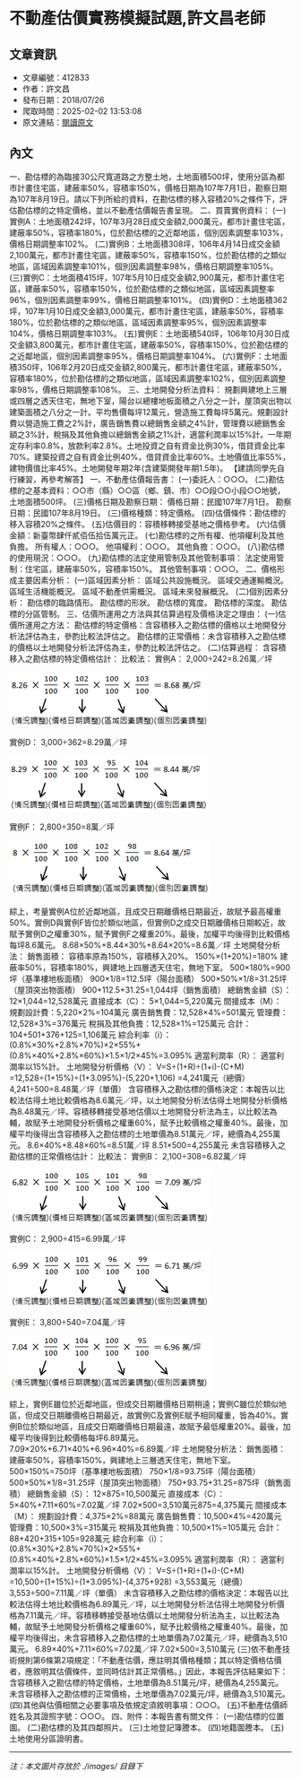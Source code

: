 # 不動產估價實務模擬試題,許文昌老師

## 文章資訊
- 文章編號：412833
- 作者：許文昌
- 發布日期：2018/07/26
- 爬取時間：2025-02-02 13:53:08
- 原文連結：[閱讀原文](https://real-estate.get.com.tw/Columns/detail.aspx?no=412833)

## 內文
一、勘估標的為臨接30公尺寬道路之方整土地，土地面積500坪，使用分區為都市計畫住宅區，建蔽率50%，容積率150%，價格日期為107年7月1日，勘察日期為107年8月19日。請以下列所給的資料，在勘估標的移入容積20%之條件下，評估勘估標的之特定價格，並以不動產估價報告書呈現。
二、買賣實例資料：
(一)實例A：土地面積242坪，107年3月28日成交金額2,000萬元，都市計畫住宅區，建蔽率50%，容積率180%，位於勘估標的之近鄰地區，個別因素調整率103%，價格日期調整率102%。
(二)實例B：土地面積308坪，106年4月14日成交金額2,100萬元，都市計畫住宅區，建蔽率50%，容積率150%，位於勘估標的之類似地區，區域因素調整率101%，個別因素調整率98%，價格日期調整率105%。
(三)實例C：土地面積415坪，107年5月10日成交金額2,900萬元，都市計畫住宅區，建蔽率50%，容積率150%，位於勘估標的之類似地區，區域因素調整率96%，個別因素調整率99%，價格日期調整率101%。
(四)實例D：土地面積362坪，107年1月10日成交金額3,000萬元，都市計畫住宅區，建蔽率50%，容積率180%，位於勘估標的之類似地區，區域因素調整率95%，個別因素調整率104%，價格日期調整率103%。
(五)實例E：土地面積540坪，106年10月30日成交金額3,800萬元，都市計畫住宅區，建蔽率50%，容積率150%，位於勘估標的之近鄰地區，個別因素調整率95%，價格日期調整率104%。
(六)實例F：土地面積350坪，106年2月20日成交金額2,800萬元，都市計畫住宅區，建蔽率50%，容積率180%，位於勘估標的之類似地區，區域因素調整率102%，個別因素調整率98%，價格日期調整率108%。
三、土地開發分析法資料：
規劃興建地上三層或四層之透天住宅，無地下室，陽台以總樓地板面積之八分之一計，屋頂突出物以建築面積之八分之一計。平均售價每坪12萬元，營造施工費每坪5萬元。規劃設計費以營造施工費之2%計，廣告銷售費以總銷售金額之4%計，管理費以總銷售金額之3%計，稅捐及其他負擔以總銷售金額之1%計，適當利潤率以15%計。一年期定存利率0.8%，放款利率2.8%。土地投資之自有資金比例30%，借貸資金比率70%。建築投資之自有資金比例40%，借貸資金比率60%。土地價值比率55%，建物價值比率45%。土地開發年期2年(含建築開發年期1.5年)。
【建請同學先自行練習，再參考解答】
一、不動產估價報告書：
(一)委託人：○○○。
(二)勘估標的之基本資料：○○市（縣）○○區（鄉、鎮、市）○○段○○小段○○地號，土地面積500坪。
(三)價格日期及勘察日期：
價格日期：民國107年7月1日。
勘察日期：民國107年8月19日。
(三)價格種類：特定價格。
(四)估價條件：勘估標的移入容積20%之條件。
(五)估價目的：容積移轉接受基地之價格參考。
(六)估價金額：新臺幣肆仟貳佰伍拾伍萬元正。
(七)勘估標的之所有權、他項權利及其他負擔。
所有權人：○○○。
他項權利：○○○。
其他負擔：○○○。
(八)勘估標的使用現況：○○○。
(九)勘估標的法定使用管制及其他管制事項：
法定使用管制：住宅區，建蔽率50%，容積率150%。
其他管制事項：○○○。
二、價格形成主要因素分析：
(一)區域因素分析：
區域公共設施概況。
區域交通運輸概況。
區域生活機能概況。
區域不動產供需概況。
區域未來發展概況。
(二)個別因素分析：
勘估標的臨路情形。
勘估標的形狀。
勘估標的寬度。
勘估標的深度。
勘估標的分區管制。
三、估價所運用之方法與其估算過程及價格決定之理由：
(一)估價所運用之方法：
勘估標的特定價格：含容積移入之勘估標的價格以土地開發分析法評估為主，參酌比較法評估之。
勘估標的正常價格：未含容積移入之勘估標的價格以土地開發分析法評估為主，參酌比較法評估之。
(二)估算過程：
含容積移入之勘估標的特定價格估計：
比較法：
實例A：
2,000÷242=8.26萬／坪

![圖片](./images/412833_bd36d8c8432c49e5cea4314d9dd55eec.png)

實例D：
3,000÷362=8.29萬／坪

![圖片](./images/412833_41519786d6d065885d25bf68529ee968.png)

實例F：
2,800÷350=8萬／坪

![圖片](./images/412833_4ff47555357d700416d3f973ccdc2a90.png)

綜上，考量實例A位於近鄰地區，且成交日期離價格日期最近，故賦予最高權重50%。實例D與實例F皆位於類似地區，但實例D之成交日期離價格日期較近，故賦予實例D之權重30%，賦予實例F之權重20%。最後，加權平均後得到比較價格每坪8.6萬元。
8.68×50%+8.44×30%+8.64×20%=8.6萬／坪
土地開發分析法：
銷售面積：
容積率原為150%，容積移入20%。
150%×(1+20%)=180%
建蔽率50%，容積率180%，興建地上四層透天住宅，無地下室。
500×180%=900坪（基準樓地板面積）
900×1/8=112.5坪（陽台面積）
500×50%×1/8=31.25坪（屋頂突出物面積）
900+112.5+31.25=1,044坪（銷售面積）
總銷售金額（S）：
12×1,044=12,528萬元
直接成本（C）：
5×1,044=5,220萬元
間接成本（M）：
規劃設計費：5,220×2%=104萬元
廣告銷售費：12,528×4%=501萬元
管理費：12,528×3%=376萬元
稅捐及其他負擔：12,528×1%=125萬元
合計：104+501+376+125=1,106萬元
綜合利率（i）：
(0.8%×30%+2.8%×70%)×2×55%+(0.8%×40%+2.8%×60%)×1.5×1/2×45%=3.095%
適當利潤率（R）：
適當利潤率以15%計。
土地開發分析價格（V）：
V=S÷(1+R)÷(1+i)-(C+M)
=12,528÷(1+15%)÷(1+3.095%)-(5,220+1,106)
=4,241萬元（總價）
4,241÷500=8.48萬／坪（單價）
含容積移入之勘估標的價格決定：本報告以比較法估得土地比較價格為8.6萬元／坪，以土地開發分析法估得土地開發分析價格為8.48萬元／坪。容積移轉接受基地估價以土地開發分析法為主，以比較法為輔，故賦予土地開發分析價格之權重60%，賦予比較價格之權重40%。最後，加權平均後得出含容積移入之勘估標的土地單價為8.51萬元／坪，總價為4,255萬元。
8.6×40%+8.48×60%=8.51萬／坪
8.51×500=4,255萬元
未含容積移入之勘估標的正常價格估計：
比較法：
實例B：
2,100÷308=6.82萬／坪

![圖片](./images/412833_0f653aa177de218befc087196ca3522e.png)

實例C：
2,900÷415=6.99萬／坪

![圖片](./images/412833_729f0dab283fae7d78626c2a571313dc.png)

實例E：
3,800÷540=7.04萬／坪

![圖片](./images/412833_5a13f11182c2bdc0cf67f74cc0c25362.png)

綜上，實例E雖位於近鄰地區，但成交日期離價格日期稍遠；實例C雖位於類似地區，但成交日期離價格日期最近，故實例C及實例E賦予相同權重，皆為40%。實例B位於類似地區，且成交日期離價格日期最遠，故賦予最低權重20%。最後，加權平均後得到比較價格每坪6.89萬元。
7.09×20%+6.71×40%+6.96×40%=6.89萬／坪
土地開發分析法：
銷售面積：
建蔽率50%，容積率150%，興建地上三層透天住宅，無地下室。
500×150%=750坪（基準樓地板面積）
750×1/8=93.75坪（陽台面積）
500×50%×1/8=31.25坪（屋頂突出物面積）
750+93.75+31.25=875坪（銷售面積）
總銷售金額（S）：
12×875=10,500萬元
直接成本（C）：
5×40%+7.11×60%=7.02萬／坪
7.02×500=3,510萬元875=4,375萬元
間接成本（M）：
規劃設計費：4,375×2%=88萬元
廣告銷售費：10,500×4%=420萬元
管理費：10,500×3%=315萬元
稅捐及其他負擔：10,500×1%=105萬元
合計：88+420+315+105=928萬元
綜合利率（i）：
(0.8%×30%+2.8%×70%)×2×55%+(0.8%×40%+2.8%×60%)×1.5×1/2×45%=3.095%
適當利潤率（R）：
適當利潤率以15%計。
土地開發分析價格（V）：
V=S÷(1+R)÷(1+i)-(C+M)
=10,500÷(1+15%)÷(1+3.095%)-(4,375+928)
=3,553萬元（總價）
3,553÷500=7.11萬／坪（單價）
未含容積移入之勘估標的價格決定：本報告以比較法估得土地比較價格為6.89萬元／坪，以土地開發分析法估得土地開發分析價格為7.11萬元／坪。容積移轉接受基地估價以土地開發分析法為主，以比較法為輔，故賦予土地開發分析價格之權重60%，賦予比較價格之權重40%。最後，加權平均後得出，未含容積移入之勘估標的土地單價為7.02萬元／坪，總價為3,510萬元。
6.89×40%+7.11×60%=7.02萬／坪
7.02×500=3,510萬元
(三)依不動產技術規則第6條第2項規定：「不動產估價，應註明其價格種類；其以特定價格估價者，應敘明其估價條件，並同時估計其正常價格。」因此，本報告評估結果如下：
含容積移入之勘估標的特定價格，土地單價為8.51萬元/坪，總價為4,255萬元。
未含容積移入之勘估標的正常價格，土地單價為7.02萬元/坪，總價為3,510萬元。
(四)其他與估價相關之必要事項及依規定須敘明事項：○○○。
(五)不動產估價師姓名及其證照字號：○○○。
四、附件：本報告書有關文件：
(一)勘估標的位置圖。
(二)勘估標的及其四鄰照片。
(三)土地登記簿謄本。
(四)地籍圖謄本。
(五)土地使用分區證明書。

---
*注：本文圖片存放於 ./images/ 目錄下*
